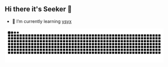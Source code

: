 ## Hi there it's Seeker 👋

- 🌱 I’m currently learning [ysyx](https://ysyx.oscc.cc/)

<picture>
  <source media="(prefers-color-scheme: dark)" srcset="https://raw.githubusercontent.com/Seeker0472/Seeker0472/output/github-contribution-grid-snake-dark.svg" />
  <source media="(prefers-color-scheme: light)" srcset="https://raw.githubusercontent.com/Seeker0472/Seeker0472/output/github-contribution-grid-snake.svg" />
  <img alt="GitHub Snake" src="https://raw.githubusercontent.com/Seeker0472/Seeker0472/output/github-contribution-grid-snake.svg" />

</picture>
<!--
**Seeker0472/Seeker0472** is a ✨ _special_ ✨ repository because its `README.md` (this file) appears on your GitHub profile.

Here are some ideas to get you started:

- 🔭 I’m currently working on ...
- 🌱 I’m currently learning ...
- 👯 I’m looking to collaborate on ...
- 🤔 I’m looking for help with ...
- 💬 Ask me about ...
- 📫 How to reach me: ...
- 😄 Pronouns: ...
- ⚡ Fun fact: ...
-->
